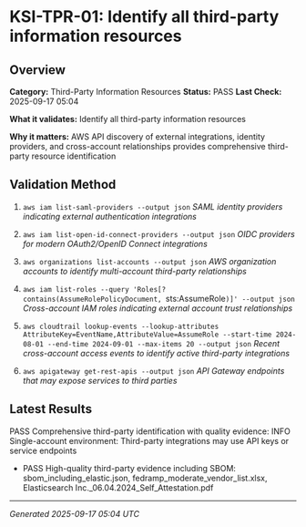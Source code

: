 # KSI-TPR-01: Identify all third-party information resources

## Overview

**Category:** Third-Party Information Resources
**Status:** PASS
**Last Check:** 2025-09-17 05:04

**What it validates:** Identify all third-party information resources

**Why it matters:** AWS API discovery of external integrations, identity providers, and cross-account relationships provides comprehensive third-party resource identification

## Validation Method

1. `aws iam list-saml-providers --output json`
   *SAML identity providers indicating external authentication integrations*

2. `aws iam list-open-id-connect-providers --output json`
   *OIDC providers for modern OAuth2/OpenID Connect integrations*

3. `aws organizations list-accounts --output json`
   *AWS organization accounts to identify multi-account third-party relationships*

4. `aws iam list-roles --query 'Roles[?contains(AssumeRolePolicyDocument, `sts:AssumeRole`)]' --output json`
   *Cross-account IAM roles indicating external account trust relationships*

5. `aws cloudtrail lookup-events --lookup-attributes AttributeKey=EventName,AttributeValue=AssumeRole --start-time 2024-08-01 --end-time 2024-09-01 --max-items 20 --output json`
   *Recent cross-account access events to identify active third-party integrations*

6. `aws apigateway get-rest-apis --output json`
   *API Gateway endpoints that may expose services to third parties*

## Latest Results

PASS Comprehensive third-party identification with quality evidence: INFO Single-account environment: Third-party integrations may use API keys or service endpoints
- PASS High-quality third-party evidence including SBOM: sbom_including_elastic.json, fedramp_moderate_vendor_list.xlsx, Elasticsearch Inc._06.04.2024_Self_Attestation.pdf

---
*Generated 2025-09-17 05:04 UTC*